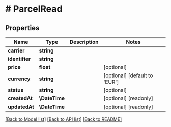 # # ParcelRead

## Properties

Name | Type | Description | Notes
------------ | ------------- | ------------- | -------------
**carrier** | **string** |  |
**identifier** | **string** |  |
**price** | **float** |  | [optional]
**currency** | **string** |  | [optional] [default to 'EUR']
**status** | **string** |  | [optional]
**createdAt** | **\DateTime** |  | [optional] [readonly]
**updatedAt** | **\DateTime** |  | [optional] [readonly]

[[Back to Model list]](../../README.md#models) [[Back to API list]](../../README.md#endpoints) [[Back to README]](../../README.md)
